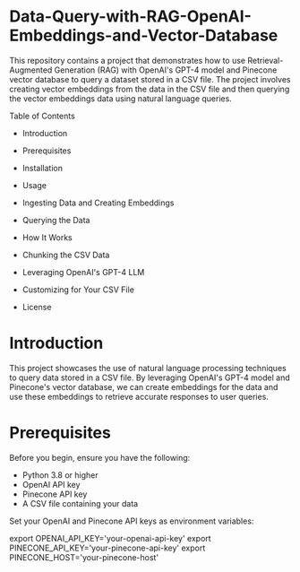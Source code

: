 # Data-Query-with-RAG-OpenAI-Embeddings-and-Vector-Database

This repository contains a project that demonstrates how to use Retrieval-Augmented Generation (RAG) with OpenAI's GPT-4 model and Pinecone vector database to query a dataset stored in a CSV file. The project involves creating vector embeddings from the data in the CSV file and then querying the vector embeddings data using natural language queries.

Table of Contents
- Introduction

- Prerequisites

- Installation

- Usage

- Ingesting Data and Creating Embeddings

- Querying the Data

- How It Works

- Chunking the CSV Data

- Leveraging OpenAI's GPT-4 LLM

- Customizing for Your CSV File
  
- License

# Introduction

This project showcases the use of natural language processing techniques to query data stored in a CSV file. By leveraging OpenAI's GPT-4 model and Pinecone's vector database, we can create embeddings for the data and use these embeddings to retrieve accurate responses to user queries.

# Prerequisites

Before you begin, ensure you have the following:

- Python 3.8 or higher
- OpenAI API key
- Pinecone API key
- A CSV file containing your data

Set your OpenAI and Pinecone API keys as environment variables:

export OPENAI_API_KEY='your-openai-api-key'
export PINECONE_API_KEY='your-pinecone-api-key'
export PINECONE_HOST='your-pinecone-host'

